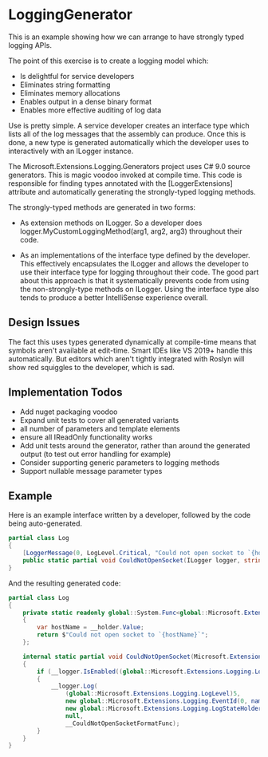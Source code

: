 ﻿# LoggingGenerator

This is an example showing how we can arrange to have strongly typed logging APIs.

The point of this exercise is to create a logging model which:

* Is delightful for service developers
* Eliminates string formatting
* Eliminates memory allocations
* Enables output in a dense binary format
* Enables more effective auditing of log data

Use is pretty simple. A service developer creates an interface type which lists all of the log messages that the assembly can produce.
Once this is done, a new type is generated automatically which the developer uses to interactively with an ILogger instance. 

The Microsoft.Extensions.Logging.Generators project uses C# 9.0 source generators. This is magic voodoo invoked at compile time. This code is
responsible for finding types annotated with the [LoggerExtensions] attribute and automatically generating the strongly-typed
logging methods.

The strongly-typed methods are generated in two forms:

* As extension methods on ILogger. So a developer does logger.MyCustomLoggingMethod(arg1, arg2, arg3) throughout their code.

* As an implementations of the interface type defined by the developer. This effectively encapsulates the ILogger and allows
the developer to use their interface type for logging throughout their code. The good part about this approach is that it 
systematically prevents code from using the non-strongly-type methods on ILogger. Using the interface type also tends to
produce a better IntelliSense experience overall.

## Design Issues

The fact this uses types generated dynamically at compile-time means
that symbols aren't available at edit-time. Smart IDEs like VS 2019+
handle this automatically. But editors which aren't tightly integrated
with Roslyn will show red squiggles to the developer, which is sad.

## Implementation Todos

* Add nuget packaging voodoo
* Expand unit tests to cover all generated variants
*   all number of parameters and template elements
*   ensure all IReadOnly functionality works
* Add unit tests around the generator, rather than around the generated output (to test out error handling for example)
* Consider supporting generic parameters to logging methods
* Support nullable message parameter types

## Example

Here is an example interface written by a developer, followed by the code being auto-generated.

```csharp
partial class Log
{
    [LoggerMessage(0, LogLevel.Critical, "Could not open socket to `{hostName}`")]
    public static partial void CouldNotOpenSocket(ILogger logger, string hostName);
}
```

And the resulting generated code:


```csharp
partial class Log
{
    private static readonly global::System.Func<global::Microsoft.Extensions.Logging.LogStateHolder<string>, global::System.Exception?, string> __CouldNotOpenSocketFormatFunc = (__holder, _) =>
    {
        var hostName = __holder.Value;
        return $"Could not open socket to `{hostName}`";
    };

    internal static partial void CouldNotOpenSocket(Microsoft.Extensions.Logging.ILogger __logger, string hostName)
    {
        if (__logger.IsEnabled((global::Microsoft.Extensions.Logging.LogLevel)5))
        {
            __logger.Log(
                (global::Microsoft.Extensions.Logging.LogLevel)5,
                new global::Microsoft.Extensions.Logging.EventId(0, nameof(CouldNotOpenSocket)),
                new global::Microsoft.Extensions.Logging.LogStateHolder<string>(nameof(hostName), hostName),
                null,
                __CouldNotOpenSocketFormatFunc);
        }
    }
}
```

